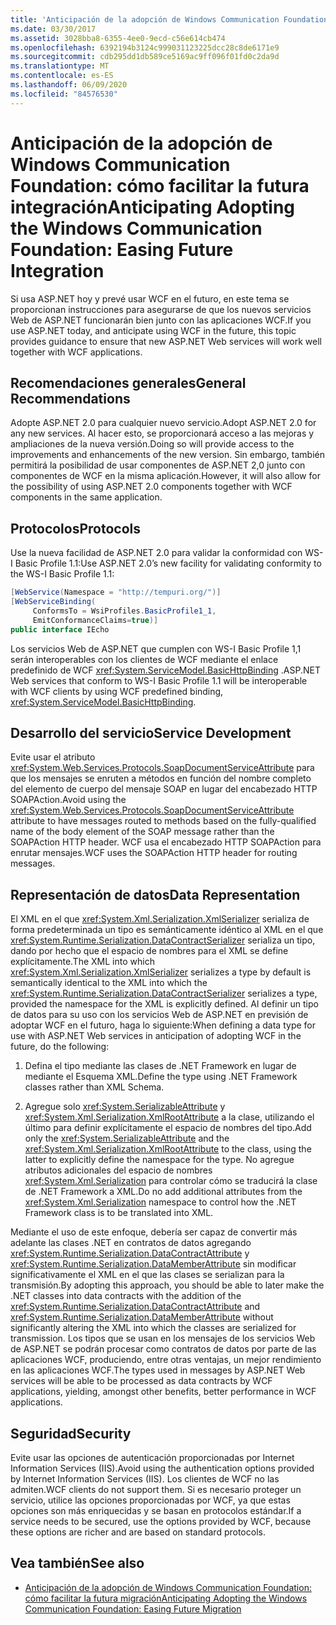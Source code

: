 ```yaml
---
title: 'Anticipación de la adopción de Windows Communication Foundation: cómo facilitar la futura integración'
ms.date: 03/30/2017
ms.assetid: 3028bba8-6355-4ee0-9ecd-c56e614cb474
ms.openlocfilehash: 6392194b3124c999031123225dcc28c8de6171e9
ms.sourcegitcommit: cdb295dd1db589ce5169ac9ff096f01fd0c2da9d
ms.translationtype: MT
ms.contentlocale: es-ES
ms.lasthandoff: 06/09/2020
ms.locfileid: "84576530"
---
```

# <a name="anticipating-adopting-the-windows-communication-foundation-easing-future-integration"></a><span data-ttu-id="0b35a-102">Anticipación de la adopción de Windows Communication Foundation: cómo facilitar la futura integración</span><span class="sxs-lookup"><span data-stu-id="0b35a-102">Anticipating Adopting the Windows Communication Foundation: Easing Future Integration</span></span>
<span data-ttu-id="0b35a-103">Si usa ASP.NET hoy y prevé usar WCF en el futuro, en este tema se proporcionan instrucciones para asegurarse de que los nuevos servicios Web de ASP.NET funcionarán bien junto con las aplicaciones WCF.</span><span class="sxs-lookup"><span data-stu-id="0b35a-103">If you use ASP.NET today, and anticipate using WCF in the future, this topic provides guidance to ensure that new ASP.NET Web services will work well together with WCF applications.</span></span>  
  
## <a name="general-recommendations"></a><span data-ttu-id="0b35a-104">Recomendaciones generales</span><span class="sxs-lookup"><span data-stu-id="0b35a-104">General Recommendations</span></span>  
 <span data-ttu-id="0b35a-105">Adopte ASP.NET 2.0 para cualquier nuevo servicio.</span><span class="sxs-lookup"><span data-stu-id="0b35a-105">Adopt ASP.NET 2.0 for any new services.</span></span> <span data-ttu-id="0b35a-106">Al hacer esto, se proporcionará acceso a las mejoras y ampliaciones de la nueva versión.</span><span class="sxs-lookup"><span data-stu-id="0b35a-106">Doing so will provide access to the improvements and enhancements of the new version.</span></span> <span data-ttu-id="0b35a-107">Sin embargo, también permitirá la posibilidad de usar componentes de ASP.NET 2,0 junto con componentes de WCF en la misma aplicación.</span><span class="sxs-lookup"><span data-stu-id="0b35a-107">However, it will also allow for the possibility of using ASP.NET 2.0 components together with WCF components in the same application.</span></span>  
  
## <a name="protocols"></a><span data-ttu-id="0b35a-108">Protocolos</span><span class="sxs-lookup"><span data-stu-id="0b35a-108">Protocols</span></span>  
 <span data-ttu-id="0b35a-109">Use la nueva facilidad de ASP.NET 2.0 para validar la conformidad con WS-I Basic Profile 1.1:</span><span class="sxs-lookup"><span data-stu-id="0b35a-109">Use ASP.NET 2.0’s new facility for validating conformity to the WS-I Basic Profile 1.1:</span></span>  
  
```csharp  
[WebService(Namespace = "http://tempuri.org/")]  
[WebServiceBinding(  
     ConformsTo = WsiProfiles.BasicProfile1_1,  
     EmitConformanceClaims=true)]  
public interface IEcho  
```  
  
 <span data-ttu-id="0b35a-110">Los servicios Web de ASP.NET que cumplen con WS-I Basic Profile 1,1 serán interoperables con los clientes de WCF mediante el enlace predefinido de WCF <xref:System.ServiceModel.BasicHttpBinding> .</span><span class="sxs-lookup"><span data-stu-id="0b35a-110">ASP.NET Web services that conform to WS-I Basic Profile 1.1 will be interoperable with WCF clients by using WCF predefined binding, <xref:System.ServiceModel.BasicHttpBinding>.</span></span>  
  
## <a name="service-development"></a><span data-ttu-id="0b35a-111">Desarrollo del servicio</span><span class="sxs-lookup"><span data-stu-id="0b35a-111">Service Development</span></span>  
 <span data-ttu-id="0b35a-112">Evite usar el atributo <xref:System.Web.Services.Protocols.SoapDocumentServiceAttribute> para que los mensajes se enruten a métodos en función del nombre completo del elemento de cuerpo del mensaje SOAP en lugar del encabezado HTTP SOAPAction.</span><span class="sxs-lookup"><span data-stu-id="0b35a-112">Avoid using the <xref:System.Web.Services.Protocols.SoapDocumentServiceAttribute> attribute to have messages routed to methods based on the fully-qualified name of the body element of the SOAP message rather than the SOAPAction HTTP header.</span></span> <span data-ttu-id="0b35a-113">WCF usa el encabezado HTTP SOAPAction para enrutar mensajes.</span><span class="sxs-lookup"><span data-stu-id="0b35a-113">WCF uses the SOAPAction HTTP header for routing messages.</span></span>  
  
## <a name="data-representation"></a><span data-ttu-id="0b35a-114">Representación de datos</span><span class="sxs-lookup"><span data-stu-id="0b35a-114">Data Representation</span></span>  
 <span data-ttu-id="0b35a-115">El XML en el que <xref:System.Xml.Serialization.XmlSerializer> serializa de forma predeterminada un tipo es semánticamente idéntico al XML en el que <xref:System.Runtime.Serialization.DataContractSerializer> serializa un tipo, dando por hecho que el espacio de nombres para el XML se define explícitamente.</span><span class="sxs-lookup"><span data-stu-id="0b35a-115">The XML into which <xref:System.Xml.Serialization.XmlSerializer> serializes a type by default is semantically identical to the XML into which the <xref:System.Runtime.Serialization.DataContractSerializer> serializes a type, provided the namespace for the XML is explicitly defined.</span></span> <span data-ttu-id="0b35a-116">Al definir un tipo de datos para su uso con los servicios Web de ASP.NET en previsión de adoptar WCF en el futuro, haga lo siguiente:</span><span class="sxs-lookup"><span data-stu-id="0b35a-116">When defining a data type for use with ASP.NET Web services in anticipation of adopting WCF in the future, do the following:</span></span>  
  
1. <span data-ttu-id="0b35a-117">Defina el tipo mediante las clases de .NET Framework en lugar de mediante el Esquema XML.</span><span class="sxs-lookup"><span data-stu-id="0b35a-117">Define the type using .NET Framework classes rather than XML Schema.</span></span>  
  
2. <span data-ttu-id="0b35a-118">Agregue solo <xref:System.SerializableAttribute> y <xref:System.Xml.Serialization.XmlRootAttribute> a la clase, utilizando el último para definir explícitamente el espacio de nombres del tipo.</span><span class="sxs-lookup"><span data-stu-id="0b35a-118">Add only the <xref:System.SerializableAttribute> and the <xref:System.Xml.Serialization.XmlRootAttribute> to the class, using the latter to explicitly define the namespace for the type.</span></span> <span data-ttu-id="0b35a-119">No agregue atributos adicionales del espacio de nombres <xref:System.Xml.Serialization> para controlar cómo se traducirá la clase de .NET Framework a XML.</span><span class="sxs-lookup"><span data-stu-id="0b35a-119">Do no add additional attributes from the <xref:System.Xml.Serialization> namespace to control how the .NET Framework class is to be translated into XML.</span></span>  
  
 <span data-ttu-id="0b35a-120">Mediante el uso de este enfoque, debería ser capaz de convertir más adelante las clases .NET en contratos de datos agregando  <xref:System.Runtime.Serialization.DataContractAttribute> y <xref:System.Runtime.Serialization.DataMemberAttribute> sin modificar significativamente el XML en el que las clases se serializan para la transmisión.</span><span class="sxs-lookup"><span data-stu-id="0b35a-120">By adopting this approach, you should be able to later make the .NET classes into data contracts with the addition of the <xref:System.Runtime.Serialization.DataContractAttribute> and <xref:System.Runtime.Serialization.DataMemberAttribute> without significantly altering the XML into which the classes are serialized for transmission.</span></span> <span data-ttu-id="0b35a-121">Los tipos que se usan en los mensajes de los servicios Web de ASP.NET se podrán procesar como contratos de datos por parte de las aplicaciones WCF, produciendo, entre otras ventajas, un mejor rendimiento en las aplicaciones WCF.</span><span class="sxs-lookup"><span data-stu-id="0b35a-121">The types used in messages by ASP.NET Web services will be able to be processed as data contracts by WCF applications, yielding, amongst other benefits, better performance in WCF applications.</span></span>  
  
## <a name="security"></a><span data-ttu-id="0b35a-122">Seguridad</span><span class="sxs-lookup"><span data-stu-id="0b35a-122">Security</span></span>  
 <span data-ttu-id="0b35a-123">Evite usar las opciones de autenticación proporcionadas por Internet Information Services (IIS).</span><span class="sxs-lookup"><span data-stu-id="0b35a-123">Avoid using the authentication options provided by Internet Information Services (IIS).</span></span> <span data-ttu-id="0b35a-124">Los clientes de WCF no las admiten.</span><span class="sxs-lookup"><span data-stu-id="0b35a-124">WCF clients do not support them.</span></span> <span data-ttu-id="0b35a-125">Si es necesario proteger un servicio, utilice las opciones proporcionadas por WCF, ya que estas opciones son más enriquecidas y se basan en protocolos estándar.</span><span class="sxs-lookup"><span data-stu-id="0b35a-125">If a service needs to be secured, use the options provided by WCF, because these options are richer and are based on standard protocols.</span></span>  
  
## <a name="see-also"></a><span data-ttu-id="0b35a-126">Vea también</span><span class="sxs-lookup"><span data-stu-id="0b35a-126">See also</span></span>

- [<span data-ttu-id="0b35a-127">Anticipación de la adopción de Windows Communication Foundation: cómo facilitar la futura migración</span><span class="sxs-lookup"><span data-stu-id="0b35a-127">Anticipating Adopting the Windows Communication Foundation: Easing Future Migration</span></span>](anticipating-adopting-wcf-migration.md)
